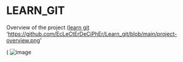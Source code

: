 # LEARN_GIT
Overview of the project
([learn git](https://github.com/EcLeCtErDeCiPhEr/Learn_git/blob/main/learn_git1.PNG?raw=true) 'https://github.com/EcLeCtErDeCiPhEr/Learn_git/blob/main/project-overview.png'

( ![image](https://github.com/EcLeCtErDeCiPhEr/Learn_git/assets/174363237/74afae69-a4de-4e37-9fdf-466a67efdcce)

